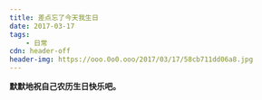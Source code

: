 ```yaml
---
title: 差点忘了今天我生日
date: 2017-03-17
tags:
	- 日常
cdn: header-off
header-img: https://ooo.0o0.ooo/2017/03/17/58cb711dd06a8.jpg
---
```

**默默地祝自己农历生日快乐吧。**